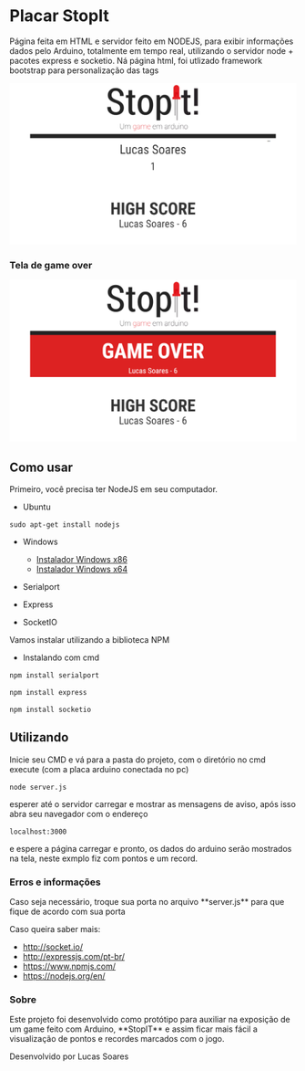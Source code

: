 # Placar StopIt
Página feita em HTML e servidor feito em NODEJS, para exibir informações dados pelo Arduino, totalmente em tempo real, utilizando o servidor node + pacotes express e socketio.
Ná página html, foi utlizado framework bootstrap para personalização das tags

![](images/Capturar2.PNG)

<h3> Tela de game over</h3>

![](images/Capturar.PNG)

<h2> Como usar </h2>
Primeiro, você precisa ter NodeJS em seu computador.

- Ubuntu

```
sudo apt-get install nodejs
```
 
- Windows
  - [Instalador Windows x86](https://nodejs.org/dist/v6.9.2/win-x86/node.exe)
  - [Instalador Windows x64](https://nodejs.org/dist/v6.9.2/win-x64/node.exe)
  
- Serialport
- Express
- SocketIO

Vamos instalar utilizando a biblioteca NPM 
- Instalando com cmd

```
npm install serialport
```
```
npm install express
```
```
npm install socketio
```

<h2> Utilizando </h2>

Inicie seu CMD e vá para a pasta do projeto, com o diretório no cmd execute (com a placa arduino conectada no pc)
```
node server.js
```

esperer até o servidor carregar e mostrar as mensagens de aviso, após isso abra seu navegador com o endereço
```
localhost:3000
```
e espere a página carregar e pronto, os dados do arduino serão mostrados na tela, neste exmplo fiz com pontos e um record.

<h3>Erros e informações</h3>
Caso seja necessário, troque sua porta no arquivo **server.js** para que fique de acordo com sua porta

Caso queira saber mais:

- http://socket.io/
- http://expressjs.com/pt-br/
- https://www.npmjs.com/
- https://nodejs.org/en/


<h3>Sobre </h3>
Este projeto foi desenvolvido como protótipo para auxiliar na exposição de um game feito com Arduino, **StopIT** e assim ficar mais fácil a visualização de pontos e recordes marcados com o jogo.

Desenvolvido por Lucas Soares


